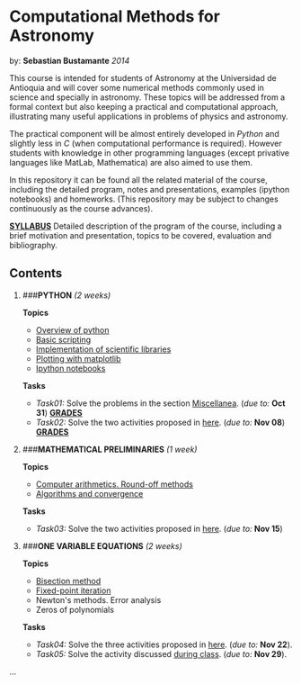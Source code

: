 Computational Methods for Astronomy
===================================
by: **Sebastian Bustamante** *2014*

This course is intended for students of Astronomy at the Universidad de Antioquia 
and will cover some numerical methods commonly used in science and specially in 
astronomy. These topics will be addressed from a formal context but also keeping 
a practical and computational approach, illustrating many useful applications in
problems of physics and astronomy.


The practical component will be almost entirely developed in *Python* and 
slightly less in *C* (when computational performance is required). 
However students with knowledge in other programming languages (except
privative languages like MatLab, Mathematica) are also aimed to use them.


In this repository it can be found all the related material of the course, 
including the detailed program, notes and presentations, examples (ipython 
notebooks) and homeworks. (This repository may be subject to changes continuously 
as the course advances).


[**SYLLABUS**](https://github.com/sbustamante/ComputationalMethods/blob/master/syllabus/syllabus.pdf?raw=true)
Detailed description of the program of the course, including a brief motivation and presentation, 
topics to be covered, evaluation and bibliography.

Contents
--------

1.  ###**PYTHON** *(2 weeks)*
    
    **Topics**
    - [Overview of python](http://nbviewer.ipython.org/github/sbustamante/ComputationalMethods/blob/master/material/overview-python.ipynb)
    - [Basic scripting](http://nbviewer.ipython.org/github/sbustamante/ComputationalMethods/blob/master/material/basic-scripting.ipynb)
    - [Implementation of scientific libraries](http://nbviewer.ipython.org/github/sbustamante/ComputationalMethods/blob/master/material/scientific-libraries.ipynb)
    - [Plotting with matplotlib](http://nbviewer.ipython.org/github/sbustamante/ComputationalMethods/blob/master/material/matplotlib.ipynb)
    - [Ipython notebooks](http://nbviewer.ipython.org/github/sbustamante/ComputationalMethods/blob/master/material/ipython-notebooks.ipynb)
    
    **Tasks**
    - *Task01:* Solve the problems in the section [Miscellanea](http://nbviewer.ipython.org/github/sbustamante/ComputationalMethods/blob/master/material/basic-scripting.ipynb#Miscellanea). (*due to:* **Oct 31**) **[GRADES](https://github.com/sbustamante/ComputationalMethods/blob/master/grades/grades_task01.dat)**
    - *Task02:* Solve the two activities proposed in [here](http://nbviewer.ipython.org/github/sbustamante/ComputationalMethods/blob/master/activities/halos-catalog.ipynb). (*due to:* **Nov 08**) **[GRADES](https://github.com/sbustamante/ComputationalMethods/blob/master/grades/grades_task02.dat)**
    
2.  ###**MATHEMATICAL PRELIMINARIES** *(1 week)*
    
    **Topics**
    - [Computer arithmetics. Round-off methods](http://nbviewer.ipython.org/github/sbustamante/ComputationalMethods/blob/master/material/computer-arithmetics.ipynb)
    - [Algorithms and convergence](http://nbviewer.ipython.org/github/sbustamante/ComputationalMethods/blob/master/material/algorithms-convergence.ipynb)
    
    **Tasks**
    - *Task03:* Solve the two activities proposed in [here](http://nbviewer.ipython.org/github/sbustamante/ComputationalMethods/blob/master/activities/binary-representation.ipynb). (*due to:* **Nov 15**)
    
3.  ###**ONE VARIABLE EQUATIONS** *(2 weeks)*
    
    **Topics**
    - [Bisection method](http://nbviewer.ipython.org/github/sbustamante/ComputationalMethods/blob/master/material/one-variable-equations.ipynb#Bisection-Method)
    - [Fixed-point iteration](http://nbviewer.ipython.org/github/sbustamante/ComputationalMethods/blob/master/material/one-variable-equations.ipynb#Fixed-point-Iteration)
    - Newton's methods. Error analysis
    - Zeros of polynomials
    
    **Tasks**
    - *Task04:* Solve the three activities proposed in [here](http://nbviewer.ipython.org/github/sbustamante/ComputationalMethods/blob/master/activities/bisection-performance.ipynb). (*due to:* **Nov 22**).
    - *Task05:* Solve the activity discussed [during class](http://nbviewer.ipython.org/github/sbustamante/ComputationalMethods/blob/master/activities/radius-exoplanet.ipynb). (*due to:* **Nov 29**).

...

